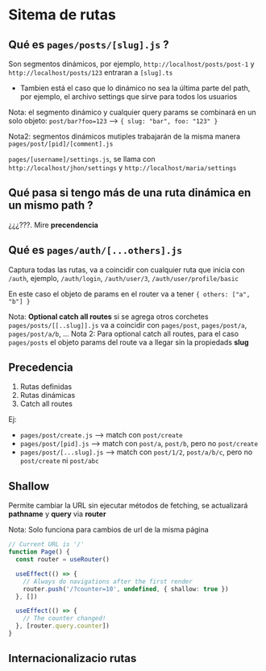 # Sitema de rutas

## Qué es `pages/posts/[slug].js` ?

Son segmentos dinámicos, por ejemplo, `http://localhost/posts/post-1` y `http://localhost/posts/123` entraran a `[slug].ts`

- Tambien está el caso que lo dinámico no sea la última parte del path, por ejemplo, el archivo settings que sirve para todos los usuarios

Nota: el segmento dinámico y cualquier query params se combinará en un solo objeto: `post/bar?foo=123` --> `{ slug: "bar", foo: "123" }`

Nota2: segmentos dinámicos mutiples trabajarán de la misma manera `pages/post/[pid]/[comment].js`

`pages/[username]/settings.js`, se llama con `http://localhost/jhon/settings` y `http://localhost/maria/settings`

## Qué pasa si tengo más de una ruta dinámica en un mismo path ?

¿¿¿???. Mire **precendencia**

## Qué es `pages/auth/[...others].js`

Captura todas las rutas, va a coincidir con cualquier ruta que inicia con `/auth`, ejemplo, `/auth/login`, `/auth/user/3`, `/auth/user/profile/basic`

En este caso el objeto de params en el router va a tener `{ others: ["a", "b"] }`

Nota: **Optional catch all routes** si se agrega otros corchetes `pages/posts/[[..slug]].js` va a coincidir con `pages/post`, `pages/post/a`, `pages/post/a/b`, ...
Nota 2: Para optional catch all routes, para el caso `pages/posts` el objeto params del route va a llegar sin la propiedads **slug**

## Precedencia

1. Rutas definidas
2. Rutas dinámicas
3. Catch all routes

Ej:

- `pages/post/create.js` --> match con `post/create`
- `pages/post/[pid].js` --> match con `post/a`, `post/b`, pero no `post/create`
- `pages/post/[...slug].js` --> match con `post/1/2`, `post/a/b/c`, pero no `post/create` ni `post/abc`

## Shallow

Permite cambiar la URL sin ejecutar métodos de fetching, se actualizará **pathname** y **query** via **router**

Nota: Solo funciona para cambios de url de la misma página

```ts
// Current URL is '/'
function Page() {
  const router = useRouter()

  useEffect(() => {
    // Always do navigations after the first render
    router.push('/?counter=10', undefined, { shallow: true })
  }, [])

  useEffect(() => {
    // The counter changed!
  }, [router.query.counter])
}
```

## Internacionalizacio rutas
